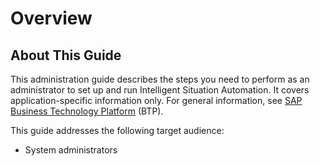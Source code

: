 <!-- loio4832a67a390d42ca9f876a1ded9ea84d -->

# Overview



<a name="loio4832a67a390d42ca9f876a1ded9ea84d__section_ur1_hlm_scb"/>

## About This Guide



This administration guide describes the steps you need to perform as an administrator to set up and run Intelligent Situation Automation. It covers application-specific information only. For general information, see [SAP Business Technology Platform](https://help.sap.com/docs/BTP?version=Cloud) \(BTP\).

This guide addresses the following target audience:

-   System administrators


